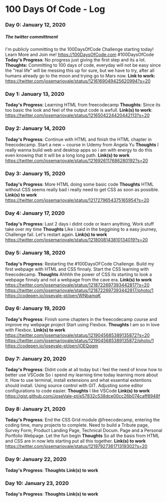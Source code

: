 # 100 Days Of Code - Log

### Day 0: January 12, 2020
##### The twitter committment
I'm publicly committing to the 100DaysOfCode Challenge starting today! 
Learn More and Join me! https://100DaysOfCode.com #100DaysOfCode
**Today's Progress**: No progress just giving the first step and its a lot.
**Thoughts:** 
Committing to 100 days of code, everyday will not be easy since the "real life" will
be messing this up for sure, but we have to try, after all humans already go to the moon and trying
go to Mars now.
**Link to work:**   https://twitter.com/josemariovale/status/1216169049425620994?s=20

### Day 1: January 13, 2020
**Today's Progress**: Learning HTML from freecodecamp
**Thoughts**: 
Since its too basic the look and feel of the output code is awfull.
**Link(s) to work**: https://twitter.com/josemariovale/status/1216504224420442113?s=20

### Day 2: January 14, 2020
**Today's Progress**: Continue with HTML and finish the HTML chapter in freecodecamp. Start a new ~
course in Udemy from Angela Yu
**Thoughts** 
I really wanna build web and desktop apps so i am with energy to do this even knowing 
that it will be a long long path.
**Link(s) to work** https://twitter.com/josemariovale/status/1216926117686280192?s=20

### Day 3: January 15, 2020
**Today's Progress**: More HTML doing some basic code
**Thoughts** 
HTML without CSS seems really bad i really need to get CSS as soon as possible.
**Link(s) to work** https://twitter.com/josemariovale/status/1217279654375165954?s=20

### Day 4: January 17, 2020
**Today's Progress**: Last 2 days i didnt code or learn anything, Work stuff take over my time
**Thoughts** 
Like i said in the beggining to a easy journey, Challenge fail. Let's restart again.
**Link(s) to work** https://twitter.com/josemariovale/status/1218008143810134019?s=20

### Day 5: January 18, 2020
**Today's Progress**: Restarting the #100DaysOFCode Challenge. Build my first webpage with HTML and 
CSS finnaly. Start the CSS learning with freecodecamp. 
**Thoughts** 
Ahhhh the power of CSS its starting to look a webpage finnaly and not a webpage from
the cave era.
**Link(s) to work** https://twitter.com/josemariovale/status/1218722697393442817?s=20
                    https://twitter.com/josemariovale/status/1218722697393442817/photo/1
                    https://codepen.io/josevale-pt/pen/WNbamqK

### Day 6: January 19, 2020
**Today's Progress**: Finish some chapters in the freecodecamp course and improve my webpage project
Start using Flexbox. 
**Thoughts** 
I am so in love with Flexbox.
**Link(s) to work** https://twitter.com/josemariovale/status/1219045685389135872?s=20
                    https://twitter.com/josemariovale/status/1219045685389135872/photo/1
                    https://codepen.io/josevale-pt/pen/jOEQqgm

### Day 7: January 20, 2020
**Today's Progress**: Didnt code at all today but i feel the need of know how to better use VSCode
So i spend my learning time today learning more about it. How to use terminal, install extensions 
and what essential extentions should install. Using source control with GIT. Adjusting some editor
configurations to code easier.
**Thoughts** 
I like VSCode
**Link(s) to work** https://gist.github.com/JoseVale-pt/e57832c538dce00cc26b074caff8948f
                    

### Day 8: January 21, 2020
**Today's Progress**: End the CSS Grid module @freecodecamp, entering the coding time, many projects
 to complete. Need to build a Tribute page, Survey Form, Product Landing Page, Technical Docum. Page and a 
Personal Portfolio Webpage. Let the fun begin
**Thoughts** 
So all the basis from HTML and CSS are in now lets starting put all this together.
**Link(s) to work** https://twitter.com/josemariovale/status/1219792736171319302?s=20

### Day 9: January 22, 2020
**Today's Progress**: 
**Thoughts** 
**Link(s) to work** 

### Day 10: January 23, 2020
**Today's Progress**: 
**Thoughts** 
**Link(s) to work** 